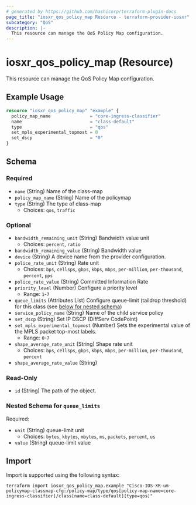 ```yaml
---
# generated by https://github.com/hashicorp/terraform-plugin-docs
page_title: "iosxr_qos_policy_map Resource - terraform-provider-iosxr"
subcategory: "QoS"
description: |-
  This resource can manage the QoS Policy Map configuration.
---
```


# iosxr_qos_policy_map (Resource)

This resource can manage the QoS Policy Map configuration.

## Example Usage

```terraform
resource "iosxr_qos_policy_map" "example" {
  policy_map_name               = "core-ingress-classifier"
  name                          = "class-default"
  type                          = "qos"
  set_mpls_experimental_topmost = 0
  set_dscp                      = "0"
}
```

<!-- schema generated by tfplugindocs -->
## Schema

### Required

- `name` (String) Name of the class-map
- `policy_map_name` (String) Name of the policymap
- `type` (String) The type of class-map
  - Choices: `qos`, `traffic`

### Optional

- `bandwidth_remaining_unit` (String) Bandwidth value unit
  - Choices: `percent`, `ratio`
- `bandwidth_remaining_value` (String) Bandwidth value
- `device` (String) A device name from the provider configuration.
- `police_rate_unit` (String) Rate unit
  - Choices: `bps`, `cellsps`, `gbps`, `kbps`, `mbps`, `per-million`, `per-thousand`, `percent`, `pps`
- `police_rate_value` (String) Committed Information Rate
- `priority_level` (Number) Configure a priority level
  - Range: `1`-`7`
- `queue_limits` (Attributes List) Configure queue-limit (taildrop threshold) for this class (see [below for nested schema](#nestedatt--queue_limits))
- `service_policy_name` (String) Name of the child service policy
- `set_dscp` (String) Set IP DSCP (DiffServ CodePoint)
- `set_mpls_experimental_topmost` (Number) Sets the experimental value of the MPLS packet top-most labels.
  - Range: `0`-`7`
- `shape_average_rate_unit` (String) Shape rate unit
  - Choices: `bps`, `cellsps`, `gbps`, `kbps`, `mbps`, `per-million`, `per-thousand`, `percent`
- `shape_average_rate_value` (String)

### Read-Only

- `id` (String) The path of the object.

<a id="nestedatt--queue_limits"></a>
### Nested Schema for `queue_limits`

Required:

- `unit` (String) queue-limit unit
  - Choices: `bytes`, `kbytes`, `mbytes`, `ms`, `packets`, `percent`, `us`
- `value` (String) queue-limit value

## Import

Import is supported using the following syntax:

```shell
terraform import iosxr_qos_policy_map.example "Cisco-IOS-XR-um-policymap-classmap-cfg:/policy-map/type/qos[policy-map-name=core-ingress-classifier]/class[name=class-default][type=qos]"
```
